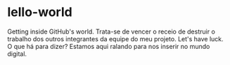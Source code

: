 # lello-world
Getting inside GitHub's world.
Trata-se de vencer o receio de destruir o trabalho dos outros integrantes da equipe do meu projeto.
Let's have luck.
O que há para dizer? Estamos aqui ralando para nos inserir no mundo digital.
